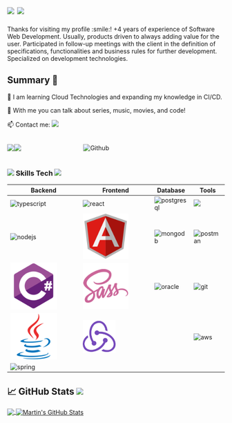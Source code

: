 <h1><img src="https://readme-typing-svg.herokuapp.com/?lines=%20I'm%20Full-Stack%20Web%20Developer;4%2B%20years%20of%20coding%20experience;Always%20learning%20new%20things&font=Fira%20Code&center=true&width=440&height=45&color=b45f06&vCenter=true&size=22"> 
<img src ="https://raw.githubusercontent.com/MartinHeinz/MartinHeinz/master/wave.gif" width = 30px>
</h1>

<div size='42px'>Thanks for visiting my profile :smile:! +4 years of experience of Software Web Development. Usually, products driven to always adding value for the user. Participated in follow-up meetings with the client in the definition of specifications, functionalities and business rules for further development. Specialized on development technologies.
</div>

<h2>Summary 🚀</h2>
<div align="left">
🌱 I am learning Cloud Technologies and expanding my knowledge in CI/CD.

💬 With me you can talk about series, music, movies, and code! 

📫  Contact me: <img src='https://raw.githubusercontent.com/ShahriarShafin/ShahriarShafin/main/Assets/handshake.gif' width="50px">
  <br></br>

<a href="https://www.linkedin.com/in/cristian-jonhson-alvarez">
  <img align="left" src="https://img.shields.io/badge/-LinkedIn-blue?style=flat&logo=Linkedin&logoColor=white" />
</a>
<a href="mailto:cristian.jonhson@gmail.com">
  <img align="left" src="https://img.shields.io/badge/-Gmail-c14438?style=flat&logo=Gmail&logoColor=white" />
</a>
</div>
<img width="65%" align="right" alt="Github" src="https://raw.githubusercontent.com/onimur/.github/master/.resources/git-header.svg" />

 <br></br>
<h3><img src = "https://media2.giphy.com/media/QssGEmpkyEOhBCb7e1/giphy.gif?cid=ecf05e47a0n3gi1bfqntqmob8g9aid1oyj2wr3ds3mg700bl&rid=giphy.gif" width = 32px> Skills Tech <img src="https://media.giphy.com/media/WUlplcMpOCEmTGBtBW/giphy.gif" width="30">  </h3>

<!--
<div>Frontend 
</div>
<a href= > <img width ='85px' src ='https://www.vectorlogo.zone/logos/reactjs/reactjs-ar21.svg'> </a>
<a href= > <img width ='85px' src ='https://www.vectorlogo.zone/logos/angular/angular-ar21.svg'> </a>
<a href= > <img width ='85px' src ='https://www.vectorlogo.zone/logos/w3_html5/w3_html5-ar21.svg'> </a>
<a href= > <img width ='28px' src ='https://raw.githubusercontent.com/rahulbanerjee26/githubAboutMeGenerator/main/icons/css.svg'> </a>
</br>
</br>

<div>Backend
</div>
<a href= > <img width ='85px' src ='https://www.vectorlogo.zone/logos/springio/springio-ar21.svg'> </a>
<a href= > <img width ='85px' src ='https://www.vectorlogo.zone/logos/nodejs/nodejs-ar21.svg'> </a>
</br>
</br>
<div>Base Datos
</div>
<a href= > <img width ='100px' src ='https://www.vectorlogo.zone/logos/mysql/mysql-horizontal.svg'> </a>
<a href= > <img width ='87px' src ='https://www.vectorlogo.zone/logos/firebase/firebase-ar21.svg'> </a>

-->



| Backend |Frontend | Database |  Tools |
| -------- | ------- |  -------- | -------- |
|  <img src="https://cdn.jsdelivr.net/gh/devicons/devicon/icons/typescript/typescript-original.svg" alt="typescript" width="50" /> | <img src="https://reactnative.dev/img/header_logo.svg" alt="react" width="70%"/>  | <img src="https://cdn.jsdelivr.net/gh/devicons/devicon/icons/postgresql/postgresql-original.svg" alt="postgresql" width="70%" />  | <img src="https://cdn.jsdelivr.net/gh/devicons/devicon/icons/jenkins/jenkins-original.svg" width="100%" /> 
| <img src="https://cdn.jsdelivr.net/gh/devicons/devicon/icons/nodejs/nodejs-original.svg" alt="nodejs" width="100%" /> | <img src="https://raw.githubusercontent.com/devicons/devicon/master/icons/angularjs/angularjs-original.svg" alt="angular" width="70%"/> | <img src="https://cdn.jsdelivr.net/gh/devicons/devicon/icons/mongodb/mongodb-original-wordmark.svg" alt="mongodb" width="90%" /> | <img src="https://www.vectorlogo.zone/logos/getpostman/getpostman-icon.svg" alt="postman" width="80%"/> 
| <img src="https://raw.githubusercontent.com/devicons/devicon/master/icons/csharp/csharp-original.svg" alt="csharp"  width="70%"/> | <img src="https://raw.githubusercontent.com/devicons/devicon/master/icons/sass/sass-original.svg" alt="sass" width="70%" />   | <img src="https://cdn.jsdelivr.net/gh/devicons/devicon/icons/oracle/oracle-original.svg" alt="oracle" width="90%">  |  <img src="https://www.vectorlogo.zone/logos/git-scm/git-scm-icon.svg" alt="git" width="70%"/>
|  <img src="https://raw.githubusercontent.com/devicons/devicon/master/icons/java/java-original.svg"  width="70%"/> | <img src="https://raw.githubusercontent.com/devicons/devicon/master/icons/redux/redux-original.svg" alt="redux" width="50%"/>     |   | <img src="https://cdn.jsdelivr.net/gh/devicons/devicon/icons/amazonwebservices/amazonwebservices-original.svg"  alt="aws" width="90%" />
|  <img src="https://www.vectorlogo.zone/logos/springio/springio-icon.svg" alt="spring"  width="70%"/> 


## &#x1f4c8; GitHub Stats <img src='https://media1.giphy.com/media/du3J3cXyzhj75IOgvA/giphy.gif?cid=ecf05e47x2g034i9pzwtzzsd3xgg2w9nr94t4tflbbgo3008&rid=giphy.gif' width='25px'>

<a href="https://github.com/cristianjonhson">
  <img align="center" src="https://github-readme-stats.vercel.app/api/top-langs/?username=cristianjonhson&hide=java,html,tex&title_color=ffffff&text_color=c9cacc&icon_color=2bbc8a&bg_color=1d1f21&langs_count=3" />
</a>
<a href="https://github.com/cristianjonhson">
  <img align="center" src="https://github-readme-stats.vercel.app/api?username=cristianjonhson&show_icons=true&line_height=27&count_private=true&title_color=ffffff&text_color=c9cacc&icon_color=2bbc8a&bg_color=1d1f21" alt="Martin's GitHub Stats" />
</a>



<!--

---Snake pero con githubactions
<p align="center">
<img src="https://github.com/cristianjonhson/cristianjonhson/blob/output/github-contribution-grid-snake.svg">
</p>

-->

<!--
<a href="https://github.com/MartinHeinz/python-project-blueprint">
  <img align="center" src="https://github-readme-stats.vercel.app/api/pin/?username=MartinHeinz&repo=python-project-blueprint&title_color=ffffff&text_color=c9cacc&icon_color=2bbc8a&bg_color=1d1f21" />
</a>


<a href="https://github.com/MartinHeinz/go-project-blueprint">
  <img align="center" src="https://github-readme-stats.vercel.app/api/pin/?username=MartinHeinz&repo=go-project-blueprint&title_color=ffffff&text_color=c9cacc&icon_color=2bbc8a&bg_color=1d1f21" />
</a> 

-->

<!--

<h2> Mi Portfolio </h2>


[Lo puedes ver acá!](https://yanneviltwin.github.io/portfolio/)

![](https://media.giphy.com/media/tTR8i9hhxGKp3KD46E/giphy.gif)
-->
<!--
**cristianjonhson/cristianjonhson** is a ✨ _special_ ✨ repository because its `README.md` (this file) appears on your GitHub profile.

⭐️ From [cristianjonhson](https://github.com/cristianjonhson)

Here are some ideas to get you started:

- 🔭 I’m currently working on ...
- 🌱 I’m currently learning ...
- 👯 I’m looking to collaborate on ...
- 🤔 I’m looking for help with ...
- 💬 Ask me about ...
- 📫 How to reach me: ...
- 😄 Pronouns: ...
- ⚡ Fun fact: ...

-->
